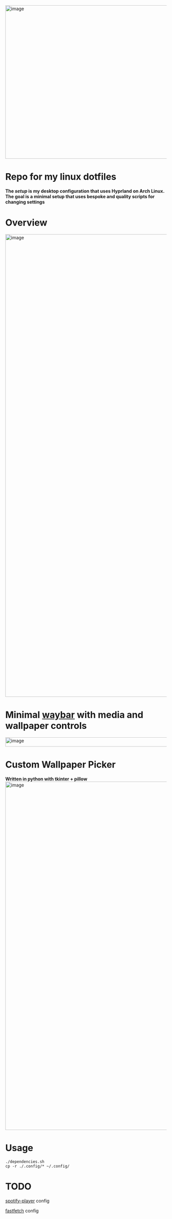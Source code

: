 <img width="1252" height="478" alt="image" src="https://github.com/user-attachments/assets/d12a9780-f6eb-4617-b7ad-f2069b222be8" />

# Repo for my linux dotfiles
**The *setup* is my desktop configuration that uses Hyprland on Arch Linux. The goal is a minimal setup that uses bespoke and quality scripts for changing settings**

# Overview
<img width="2560" height="1441" alt="image" src="https://github.com/user-attachments/assets/2af1c48d-a281-417b-b94a-ca630d18630b" />


# Minimal [waybar](https://github.com/Alexays/Waybar) with media and wallpaper controls
<img width="2563" height="29" alt="image" src="https://github.com/user-attachments/assets/b808d1b1-5d3e-4a0a-b0af-6f3fd65e729d" />


# Custom Wallpaper Picker
**Written in python with tkinter + pillow**
<img width="1714" height="1085" alt="image" src="https://github.com/user-attachments/assets/5231bcc6-3d54-4df2-b6db-eade76789772" />


# Usage
```shell
./dependencies.sh
cp -r ./.config/* ~/.config/
```

# TODO
[spotify-player](https://github.com/aome510/spotify-player) config

[fastfetch](https://github.com/fastfetch-cli/fastfetch) config
